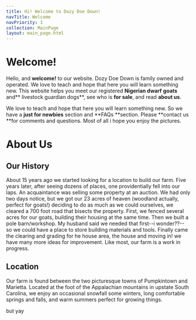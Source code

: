 ```yaml
---
title: Hi! Welcome to Dozy Doe Down!
navTitle: Welcome
navPriority: 1
collection: MainPage
layout: main_page.html
---
```

# Welcome!

Hello, and **welcome!** to our website. Dozy Doe Down is family owned and operated. We love to teach and hope that here you will learn something new. This website helps you meet our registered **Nigerian dwarf** **goats** and** livestock guardian dogs**, see who is **for sale**, and read **about us**. 

We love to teach and hope that here you will learn something new. So we have a **just for newbies** section and **FAQs **section. Please **contact us **for comments and questions. Most of all i hope you enjoy the pictures.

# About Us

## Our History

About 15 years ago we started looking for a location to build our farm. Five years later, after seeing dozens of places, one providentially fell into our laps. An acquaintance was selling some property at an auction. We had only two days notice, but we got our 23 acres of heaven (woodland actually, perfect for goats!) deciding to do as much as we could ourselves, we cleared a 700 foot road that bisects the property. First, we fenced several acres for our goats, building their housing at the same time. Then we built a pole barn/workshop. My husband said we needed that first--i wonder??-- so we could have a place to store building materials and tools. Finally came the clearing and grading for he house area, the house and moving in! we have many more  ideas for improvement. Like most, our farm is a work in progress.

## Location

Our farm is found between the two picturesque towns of Pumpkintown and Marietta. Located at the foot of the Appalachian mountains in upstate South Carolina, we enjoy an occasional snowfall some winters, long comfortable springs and falls, and warm summers perfect for growing things.

but yay
